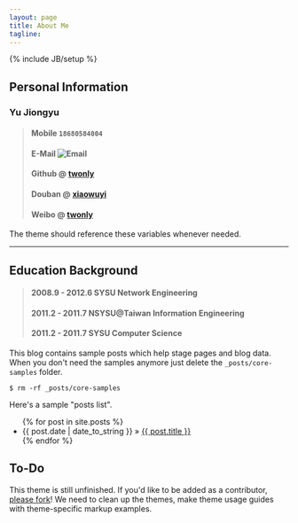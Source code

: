 ```yaml
---
layout: page
title: About Me
tagline: 
---
```

{% include JB/setup %}

## Personal Information

### Yu Jiongyu
>#### Mobile  `18680584004`
>#### E-Mail  ![Email](http://services.nexodyne.com/email/icon/EgKqVgkYtA%3D%3D/jpSw7ZI%3D/R01haWw%3D/0/image.png)
>#### Github @ [twonly](http://www.github.com/github "Github Link")  
>#### Douban @ [xiaowuyi](http://www.douban.com/people/xiaowuyi/ "Douban Link")  
>#### Weibo @ [twonly](http://www.weibo.com/twonly "Weibo Link")

The theme should reference these variables whenever needed.
    
- - -

## Education Background
>#### 2008.9 - 2012.6  SYSU Network Engineering
>#### 2011.2 - 2011.7  NSYSU@Taiwan Information Engineering
>#### 2011.2 - 2011.7  SYSU Computer Science

This blog contains sample posts which help stage pages and blog data.
When you don't need the samples anymore just delete the `_posts/core-samples` folder.

    $ rm -rf _posts/core-samples

Here's a sample "posts list".

<ul class="posts">
  {% for post in site.posts %}
    <li><span>{{ post.date | date_to_string }}</span> &raquo; <a href="{{ BASE_PATH }}{{ post.url }}">{{ post.title }}</a></li>
  {% endfor %}
</ul>

## To-Do

This theme is still unfinished. If you'd like to be added as a contributor, [please fork](http://github.com/plusjade/jekyll-bootstrap)!
We need to clean up the themes, make theme usage guides with theme-specific markup examples.


